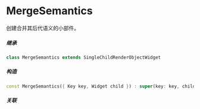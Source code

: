 # MergeSemantics

创建合并其后代语义的小部件。


##### 继承
``` dart
class MergeSemantics extends SingleChildRenderObjectWidget 
```
##### 构造

``` dart
const MergeSemantics({ Key key, Widget child }) : super(key: key, child: child);
```
##### 关联

<!-- [LimitedBox](./LimitedBox.md)

[Align](./Align.md)

[Padding](./Padding.md)

[DecoratedBox](./DecoratedBox.md)

[ConstrainedBox](./ConstrainedBox.md)

[Transform](./Transform.html) -->
